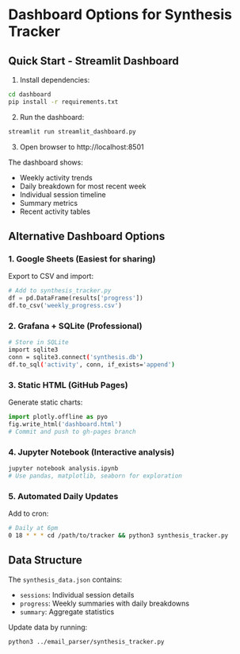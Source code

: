 # Dashboard Options for Synthesis Tracker

## Quick Start - Streamlit Dashboard

1. Install dependencies:
```bash
cd dashboard
pip install -r requirements.txt
```

2. Run the dashboard:
```bash
streamlit run streamlit_dashboard.py
```

3. Open browser to http://localhost:8501

The dashboard shows:
- Weekly activity trends
- Daily breakdown for most recent week
- Individual session timeline
- Summary metrics
- Recent activity tables

## Alternative Dashboard Options

### 1. **Google Sheets** (Easiest for sharing)
Export to CSV and import:
```python
# Add to synthesis_tracker.py
df = pd.DataFrame(results['progress'])
df.to_csv('weekly_progress.csv')
```

### 2. **Grafana + SQLite** (Professional)
```bash
# Store in SQLite
import sqlite3
conn = sqlite3.connect('synthesis.db')
df.to_sql('activity', conn, if_exists='append')
```

### 3. **Static HTML** (GitHub Pages)
Generate static charts:
```python
import plotly.offline as pyo
fig.write_html('dashboard.html')
# Commit and push to gh-pages branch
```

### 4. **Jupyter Notebook** (Interactive analysis)
```bash
jupyter notebook analysis.ipynb
# Use pandas, matplotlib, seaborn for exploration
```

### 5. **Automated Daily Updates**
Add to cron:
```bash
# Daily at 6pm
0 18 * * * cd /path/to/tracker && python3 synthesis_tracker.py
```

## Data Structure

The `synthesis_data.json` contains:
- `sessions`: Individual session details
- `progress`: Weekly summaries with daily breakdowns
- `summary`: Aggregate statistics

Update data by running:
```bash
python3 ../email_parser/synthesis_tracker.py
```